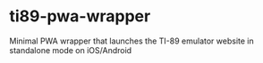 # ti89-pwa-wrapper
Minimal PWA wrapper that launches the TI-89 emulator website in standalone mode on iOS/Android
